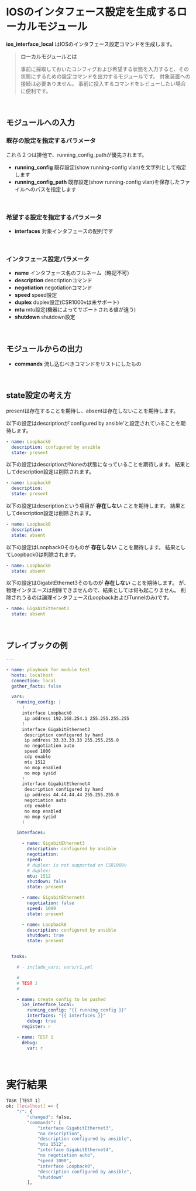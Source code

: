 # IOSのインタフェース設定を生成するローカルモジュール

**ios_interface_local** はIOSのインタフェース設定コマンドを生成します。

> **ローカルモジュールとは**
>
> 事前に採取しておいたコンフィグおよび希望する状態を入力すると、その状態にするための設定コマンドを出力するモジュールです。
> 対象装置への接続は必要ありません。
> 事前に投入するコマンドをレビューしたい場合に便利です。

<br>

## モジュールへの入力

### 既存の設定を指定するパラメータ

これら２つは排他で、running_config_pathが優先されます。

- **running_config** 既存設定(show running-config vlan)を文字列として指定します
- **running_config_path** 既存設定(show running-config vlan)を保存したファイルへのパスを指定します

<br>

### 希望する設定を指定するパラメータ

- **interfaces** 対象インタフェースの配列です

<br>

### インタフェース設定パラメータ

- **name** インタフェース名のフルネーム（略記不可）
- **description** descriptionコマンド
- **negotiation** negotiationコマンド
- **speed** speed設定
- **duplex** duplex設定(CSR1000vは未サポート)
- **mtu** mtu設定(機器によってサポートされる値が違う)
- **shutdown** shutdown設定

<br>

## モジュールからの出力

- **commands** 流し込むべきコマンドをリストにしたもの

<br>

## state設定の考え方

presentは存在することを期待し、absentは存在しないことを期待します。

以下の設定はdescriptionが'configured by ansible'と設定されていることを期待します。

```yaml
- name: Loopback0
  description: configured by ansible
  state: present
```

以下の設定はdescriptionがNoneの状態になっていることを期待します。
結果としてdescription設定は削除されます。

```yaml
- name: Loopback0
  description:
  state: present
```

以下の設定はdescriptionという項目が **存在しない** ことを期待します。
結果としてdescription設定は削除されます。

```yaml
- name: Loopback0
  description:
  state: absent
```

以下の設定はLoopback0そのものが **存在しない** ことを期待します。
結果としてLoopback0は削除されます。

```yaml
- name: Loopback0
  state: absent
```

以下の設定はGigabitEthernet3そのものが **存在しない** ことを期待します。
が、物理インタエースは削除できませんので、結果としては何も起こりません。
削除されうるのは論理インタフェース(LoopbackおよびTunnelのみ)です。

```yaml
- name: GigabitEthernet3
  state: absent
```

<br>

## プレイブックの例

```yaml
---

- name: playbook for module test
  hosts: localhost
  connection: local
  gather_facts: false

  vars:
    running_config: |
      !
      interface Loopback0
       ip address 192.168.254.1 255.255.255.255
      !
      interface GigabitEthernet3
       description configured by hand
       ip address 33.33.33.33 255.255.255.0
       no negotiation auto
       speed 1000
       cdp enable
       mtu 1512
       no mop enabled
       no mop sysid
      !
      interface GigabitEthernet4
       description configured by hand
       ip address 44.44.44.44 255.255.255.0
       negotiation auto
       cdp enable
       no mop enabled
       no mop sysid
      !

    interfaces:

      - name: GigabitEthernet3
        description: configured by ansible
        negotiation:
        speed:
        # duplex: is not supported on CSR1000v
        # duplex:
        mtu: 1512
        shutdown: false
        state: present

      - name: GigabitEthernet4
        negotiation: false
        speed: 1000
        state: present

      - name: Loopback0
        description: configured by ansible
        shutdown: true
        state: present


  tasks:

    # - include_vars: vars/r1.yml

    #
    # TEST 1
    #

    - name: create config to be pushed
      ios_interface_local:
        running_config: "{{ running_config }}"
        interfaces: "{{ interfaces }}"
        debug: true
      register: r

    - name: TEST 1
      debug:
        var: r
```

<br>

# 実行結果

```bash
TASK [TEST 1]
ok: [localhost] => {
    "r": {
        "changed": false,
        "commands": [
            "interface GigabitEthernet3",
            "no description",
            "description configured by ansible",
            "mtu 1512",
            "interface GigabitEthernet4",
            "no negotiation auto",
            "speed 1000",
            "interface Loopback0",
            "description configured by ansible",
            "shutdown"
        ],
```
